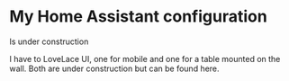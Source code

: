 # My Home Assistant configuration

Is under construction

I have to LoveLace UI, one for mobile and one for a table mounted on the wall. Both are under construction but can be found here.

